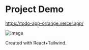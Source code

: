 # Project Demo
https://todo-app-orrange.vercel.app/



![image](https://github.com/onur-c/todo-app/assets/60694762/7241d1c6-c8d1-41b2-97b4-73abcf65f6c3)

Created with React+Tailwind. 
